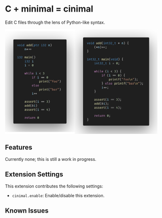 # C + minimal = cinimal

Edit C files through the lens of Python-like syntax.

![Screenshot of original C code on the right, and the transpiled to cinimal code on the left.](screenshots/basic.png)

## Features

Currently none; this is still a work in progress.

## Extension Settings

This extension contributes the following settings:

* `cinimal.enable`: Enable/disable this extension.

## Known Issues
